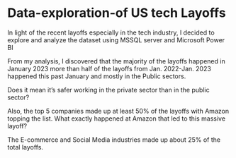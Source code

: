 # Data-exploration-of US tech Layoffs
In light of the recent layoffs especially in the tech industry, I decided to explore and analyze the dataset using MSSQL server and Microsoft Power BI


From my analysis, I discovered that the majority of the layoffs happened in January 2023 more than half of the layoffs from Jan. 2022-Jan. 2023 happened this past January and mostly in the Public sectors.

Does it mean it’s safer working in the private sector than in the public sector?

Also, the top 5 companies made up at least 50% of the layoffs with Amazon topping the list. What exactly happened at Amazon that led to this massive layoff?

The E-commerce and Social Media industries made up about 25% of the total layoffs.

